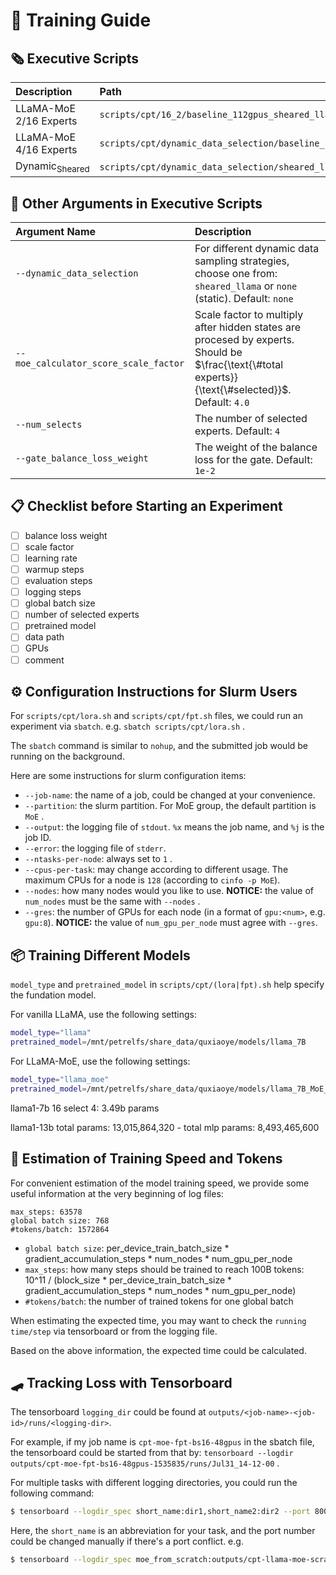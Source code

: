 # 🚅 Training Guide

## 🗞️ Executive Scripts

| Description               | Path                                                                                   |
| :------------------------ | :------------------------------------------------------------------------------------- |
| LLaMA-MoE 2/16 Experts    | `scripts/cpt/16_2/baseline_112gpus_sheared_llama_portion_fluency_sf8.sh`               |
| LLaMA-MoE 4/16 Experts    | `scripts/cpt/dynamic_data_selection/baseline_112gpus_sheared_llama_portion_fluency.sh` |
| Dynamic<sub>Sheared</sub> | `scripts/cpt/dynamic_data_selection/sheared_llama_112gpus.sh`                          |

## 🌴 Other Arguments in Executive Scripts

| Argument Name                         | Description                                                                                                                                        |
| :------------------------------------ | :------------------------------------------------------------------------------------------------------------------------------------------------- |
| `--dynamic_data_selection`            | For different dynamic data sampling strategies, choose one from: `sheared_llama` or `none` (static). Default: `none`                               |
| `--moe_calculator_score_scale_factor` | Scale factor to multiply after hidden states are procesed by experts. Should be $\frac{\text{\#total experts}}{\text{\#selected}}$. Default: `4.0` |
| `--num_selects`                       | The number of selected experts. Default: `4`                                                                                                       |
| `--gate_balance_loss_weight`          | The weight of the balance loss for the gate. Default: `1e-2`                                                                                       |

## 📋 Checklist before Starting an Experiment

- [ ] balance loss weight
- [ ] scale factor
- [ ] learning rate
- [ ] warmup steps
- [ ] evaluation steps
- [ ] logging steps
- [ ] global batch size
- [ ] number of selected experts
- [ ] pretrained model
- [ ] data path
- [ ] GPUs
- [ ] comment

## ⚙️ Configuration Instructions for Slurm Users

For `scripts/cpt/lora.sh` and `scripts/cpt/fpt.sh` files, we could run an experiment via `sbatch`. e.g. `sbatch scripts/cpt/lora.sh` .

The `sbatch` command is similar to `nohup`, and the submitted job would be running on the background.

Here are some instructions for slurm configuration items:
- `--job-name`: the name of a job, could be changed at your convenience.
- `--partition`: the slurm partition. For MoE group, the default partition is `MoE` .
- `--output`: the logging file of `stdout`. `%x` means the job name, and `%j` is the job ID.
- `--error`: the logging file of `stderr`.
- `--ntasks-per-node`: always set to `1` .
- `--cpus-per-task`: may change according to different usage. The maximum CPUs for a node is `128` (according to `cinfo -p MoE`).
- `--nodes`: how many nodes would you like to use. **NOTICE:** the value of `num_nodes` must be the same with `--nodes` .
- `--gres`: the number of GPUs for each node (in a format of `gpu:<num>`, e.g. `gpu:8`). **NOTICE:** the value of `num_gpu_per_node` must agree with `--gres`.

## 📦 Training Different Models

`model_type` and `pretrained_model` in `scripts/cpt/(lora|fpt).sh` help specify the fundation model.

For vanilla LLaMA, use the following settings:
```bash
model_type="llama"
pretrained_model=/mnt/petrelfs/share_data/quxiaoye/models/llama_7B
```

For LLaMA-MoE, use the following settings:
```bash
model_type="llama_moe"
pretrained_model=/mnt/petrelfs/share_data/quxiaoye/models/llama_7B_MoE_16Select4-l2_norm
```

llama1-7b 16 select 4: 3.49b params

llama1-13b total params: 13,015,864,320 - total mlp params:  8,493,465,600

## 🧮 Estimation of Training Speed and Tokens

For convenient estimation of the model training speed, we provide some useful information at the very beginning of log files:

```log
max_steps: 63578
global batch size: 768
#tokens/batch: 1572864
```

- `global batch size`: per_device_train_batch_size * gradient_accumulation_steps * num_nodes * num_gpu_per_node
- `max_steps`: how many steps should be trained to reach 100B tokens: 10^11 / (block_size * per_device_train_batch_size * gradient_accumulation_steps * num_nodes * num_gpu_per_node)
- `#tokens/batch`: the number of trained tokens for one global batch

When estimating the expected time, you may want to check the `running time/step` via tensorboard or from the logging file.

Based on the above information, the expected time could be calculated.

## 🛹 Tracking Loss with Tensorboard

The tensorboard `logging_dir` could be found at `outputs/<job-name>-<job-id>/runs/<logging-dir>`.

For example, if my job name is `cpt-moe-fpt-bs16-48gpus` in the sbatch file, the tensorboard could be started from that by: `tensorboard --logdir outputs/cpt-moe-fpt-bs16-48gpus-1535835/runs/Jul31_14-12-00` .

For multiple tasks with different logging directories, you could run the following command:

```bash
$ tensorboard --logdir_spec short_name:dir1,short_name2:dir2 --port 8001
```

Here, the `short_name` is an abbreviation for your task, and the port number could be changed manually if there's a port conflict. e.g.

```bash
$ tensorboard --logdir_spec moe_from_scratch:outputs/cpt-llama-moe-scratch-lora-bs16-1476932/runs/Jul26_21-53-42,moe_lora:outputs/cpt-llama-lora-bs16-1476918/runs/Jul26_21-31-09 --port 8001
```
